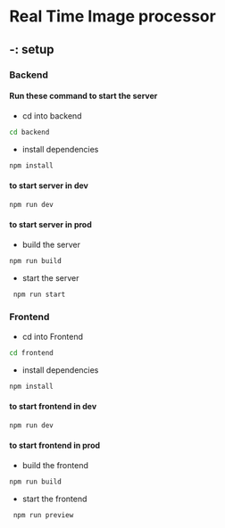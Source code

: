 
# Real Time Image processor 

## -: setup

### Backend

#### Run these command to start the server

- cd into backend
```bash
cd backend 
```
- install dependencies
```bash
npm install 
```
#### to start server in dev  
```bash 
npm run dev
```
#### to start server in prod  
- build the server
```bash 
npm run build 
```
- start the server 
```bash
 npm run start 
```

### Frontend

- cd into Frontend
```bash
cd frontend 
```
- install dependencies
```bash
npm install 
```
#### to start frontend in dev  
```bash 
npm run dev
```
#### to start frontend in prod  
- build the frontend
```bash 
npm run build 
```
- start the frontend 
```bash
 npm run preview 
```